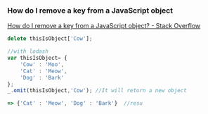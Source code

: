 ### How do I remove a key from a JavaScript object


[How do I remove a key from a JavaScript object? - Stack Overflow](https://stackoverflow.com/questions/3455405/how-do-i-remove-a-key-from-a-javascript-object "How do I remove a key from a JavaScript object? - Stack Overflow")




```js
delete thisIsObject['Cow'];

//with lodash
var thisIsObject= {
    'Cow' : 'Moo',
    'Cat' : 'Meow',
    'Dog' : 'Bark'
};
_.omit(thisIsObject,'Cow'); //It will return a new object

=> {'Cat' : 'Meow', 'Dog' : 'Bark'}  //resu
```
